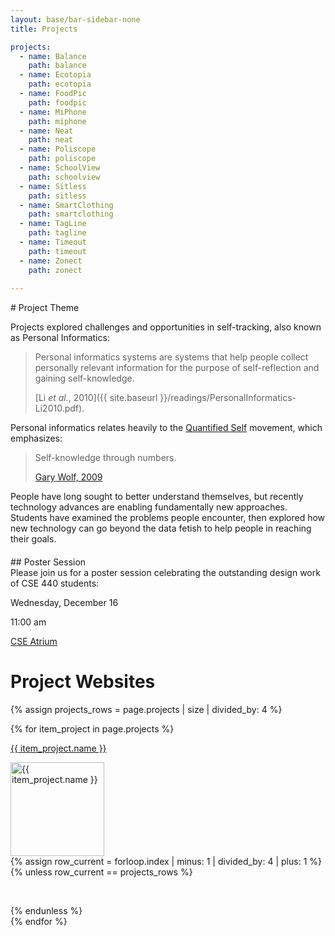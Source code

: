 ```yaml
---
layout: base/bar-sidebar-none
title: Projects

projects:
  - name: Balance
    path: balance
  - name: Ecotopia
    path: ecotopia
  - name: FoodPic
    path: foodpic
  - name: MiPhone
    path: miphone
  - name: Neat
    path: neat
  - name: Poliscope
    path: poliscope
  - name: SchoolView
    path: schoolview
  - name: Sitless
    path: sitless
  - name: SmartClothing
    path: smartclothing
  - name: TagLine
    path: tagline
  - name: Timeout
    path: timeout
  - name: Zonect
    path: zonect
   
---
```


<html>
<div class="row">
<div class="col-md-9" markdown="block">
# Project Theme

Projects explored challenges and opportunities in self-tracking, also known as Personal Informatics:

> Personal informatics systems are systems that help people collect personally relevant information for the purpose of 
> self-reflection and gaining self-knowledge.
>
> [Li _et al._, 2010]({{ site.baseurl }}/readings/PersonalInformatics-Li2010.pdf).

Personal informatics relates heavily to the [Quantified Self](http://quantifiedself.com/) movement, which emphasizes:

> Self-knowledge through numbers.
>
> [Gary Wolf, 2009](http://archive.wired.com/medtech/health/magazine/17-07/lbnp_knowthyself)

People have long sought to better understand themselves, but recently technology advances are enabling fundamentally new approaches. 
Students have examined the problems people encounter, then explored how new technology can go beyond the data fetish to help people in reaching their goals. 
</div>
<div class="col-md-3" markdown="block">
<div class="panel panel-default" style="margin-top:20px;">
<div class="panel-heading" markdown="block">
## Poster Session
</div>
<div class="panel-body" markdown="block">
Please join us for a poster session celebrating the outstanding design work of CSE 440 students:

Wednesday, December 16

11:00 am
  
[CSE Atrium](http://www.washington.edu/maps/#!/cse)
</div>
</div>
</div>
</div>
</html>

# Project Websites

{% assign projects_rows = page.projects | size | divided_by: 4 %}

<html>
  <div class="row">
    <div class="col-md-9">
    {% for item_project in page.projects %}
      <div class="col-sm-3 col-xs-6">        
        <p>
          <a href="{{ site.baseurl }}/projects/{{ item_project.path }}/" target="_blank">
            {{ item_project.name }}
          </a>
        </p>
        <div class="thumbnailBox">
          <a href="{{ site.baseurl }}/projects/{{ item_project.path }}/" target="_blank">
            <img src="{{ site.baseurl }}/projects/{{ item_project.path }}/project_thumb.png" width="150" class="projectThumbnail" alt="{{ item_project.name }}"/>
          </a>
        </div>
        {% assign row_current = forloop.index | minus: 1 | divided_by: 4 | plus: 1 %}
        {% unless row_current == projects_rows %}
          <p>&nbsp;</p>
        {% endunless %}
      </div>
    {% endfor %}
    </div>
  </div>
</html>

